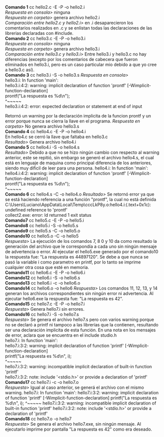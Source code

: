**Comando 1**  cc hello2.c -E -P -o hello2.i  
*Respuesta en consola>* ninguna  
*Respuesta en carpeta>* genera archivo hello2.i  
*Comparación entre hello2.c y hello2.i>* en .i desaparecieron los comentarios realizados en .c y se enlistan todas las declaraciones de las librerias declaradas con #include.    
**Comando 2** cc hello3.c -E -P -o hello3.i  
*Respuesta en consola>* ninguna  
*Respuesta en carpeta>* genera archivo hello3.i    
*Comparación entre hello3.c y hello3.i>* Entre hello3.i y hello3.c no hay diferencias (excepto por los comentarios de cabecera que fueron eliminados en hello3.i, pero es un caso particular mio debido a que yo cree a hello3.c así).    
**Comando 3** cc hello3.i -S -o hello3.s
*Respuesta en consola>*  
hello3.i: In function 'main':  
hello3.i:4:2: warning: implicit declaration of function 'prontf' [-Wimplicit-function-declaration]  
  prontf("La respuesta es %d\n");  
  ^~~~~~  
hello3.i:4:2: error: expected declaration or statement at end of input  
  
 Retornó un warning por la declaración implicita de la funcion prontf y un error porque nunca se cierra la llave en el programa.
 *Respuesta en carpeta>* No genera archivo hello3.s    
 **Comando 4** cc hello4.c -E -P -o hello4.i  
 En hello4.c se cerró la llave que faltaba en hello3.c    
 *Resultado>* Genera archivo hello4.i    
 **Comando 5** cc hello4.i -S -o hello4.s  
 *Resultado>* Debido a que no se hizo ningún cambio con respecto al warning anterior, este se repitió, sin embargo se generó el archivo hello4.s, el cual está en lenguaje de maquina como principal diferencia de los anteriores, siendo muy dificil de leer para una persona.
 hello4.i: In function 'main':    
hello4.i:4:2: warning: implicit declaration of function 'prontf' [-Wimplicit-function-declaration]  
  prontf("La respuesta es %d\n");  
  ^~~~~~    
**Comando 6** cc hello4.s -C -o hello4.o
*Resultado>* Se retornó error ya que se está haciendo referencia a una función "prontf", la cual no está definida
C:\Users\Luciano\AppData\Local\Temp\cccLkP8y.o:hello4.i:(.text+0x1c): undefined reference to 'prontf'  
collect2.exe: error: ld returned 1 exit status  
**Comando7** cc hello5.c -E -P -o hello5.i    
**Comando8** cc hello5.i -S -o hello5.s  
**Comando9** cc hello5.s -C -o hello5.o  
**Comando10** cc hello5.o -C -o hello5  
*Respuesta>* La ejecución de los comandos 7, 8 0 y 10 da como resultado la generación del archivo que le correspondía a cada uno sin ningún mensaje de advertencia o error. Al ejecutar el hello5.exe generado por el comando10 la respuesta fue: "La respuesta es 44897120". Se debe a que nunca se pasó la variable i como parametro en printf, por lo tanto se imprime cualquier otra cosa que esté en memoria.  
**Comando11** cc hello6.c -E -P -o hello6.i      
**Comando12** cc hello6.i -S -o hello6.s  
**Comando13** cc hello6.i -c -o hello6.o   
**Comando14** cc hello6.o -o hello6 
*Respuesta>* Los comandos 11, 12, 13, y 14 generan los archivos correspondientes sin ningún error ni advertencia. Al ejecutar hello6.exe la respuesta fue: "La respuesta es 42".  
**Comando15** cc hello7.c -E -P -o hello7.i  
*Respuesta>* Genera hello7.i sin errores.  
**Comando16** cc hello7.i -S -o hello7.s  
*Respuesta>* Se genera el archivo hello7.s pero con varios warning porque no se declaró a printf ni tampoco a las librerías que la contienen, resultando ser una declaración implicita de esta función. En una nota en los mensajes de error, aclara que se encuentra en el include studio.h  
hello7.i: In function 'main':  
hello7.i:3:2: warning: implicit declaration of function 'printf' [-Wimplicit-function-declaration]  
  printf("La respuesta es %d\n", i);  
  ^~~~~~  
hello7.i:3:2: warning: incompatible implicit declaration of built-in function 'printf'  
hello7.i:3:2: note: include '<stdio.h>' or provide a declaration of 'printf'  
**Comando17** cc hello7.i -c -o hello7.o  
*Respuesta>* Igual al caso anterior, se generá el archivo con el mismo warning.
hello7.i: In function 'main':
hello7.i:3:2: warning: implicit declaration of function 'printf' [-Wimplicit-function-declaration]
  printf("La respuesta es %d\n", i);
  ^~~~~~
hello7.i:3:2: warning: incompatible implicit declaration of built-in function 'printf'
hello7.i:3:2: note: include '<stdio.h>' or provide a declaration of 'printf'  
**Comando18** cc hello7.o -o hello7  
*Respuesta>* Se genera el archivo hello7.exe, sin ningún mensaje. Al ejecutarlo imprime por pantalla "La respuesta es 42" como era deseado.
